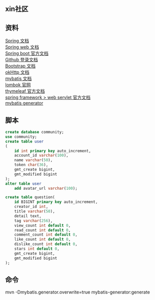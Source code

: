 ## xin社区

## 资料
[Spring 文档](https://spring.io/guides)  
[Spring web 文档](https://spring.io/guides/gs/serving-web-content/)  
[Spring boot 官方文档](https://docs.spring.io/spring-boot/docs/2.2.5.RELEASE/reference/htmlsingle/)  
[Github 登录文档](https://developer.github.com/apps/building-github-apps/creating-a-github-app/)  
[Bootstrap 文档](https://v3.bootcss.com/components/)  
[okHttp 文档](https://square.github.io/okhttp/)  
[mybatis 文档](http://mybatis.org/spring/)  
[lombok 官网](https://projectlombok.org/)  
[thymeleaf 官方文档](https://www.thymeleaf.org/doc/tutorials/3.0/usingthymeleaf.html)  
[spring framework > web servlet 官方文档](https://docs.spring.io/spring/docs/5.2.4.RELEASE/spring-framework-reference/web.html#spring-web)  
[mybatis generator](https://mybatis.org/generator/)  
## 脚本

```sql
create database community;
use community;
create table user
(
	id int primary key auto_increment,
	account_id varchar(100),
	name varchar(50),
	token char(36),
	gmt_create bigint,
	gmt_modified bigint
);
alter table user
	add avatar_url varchar(100);

create table question(
    id BIGINT primary key auto_increment,
    creator_id int,
    title varchar(50),
    detail text,
    tag varchar(256),
    view_count int default 0,
    read_count int default 0,
    comment_count int default 0,
    like_count int default 0,
    dislike_count int default 0,
    stars int default 0,
    gmt_create bigint,
    gmt_modified bigint
);
```
## 命令
mvn -Dmybatis.generator.overwrite=true mybatis-generator:generate  